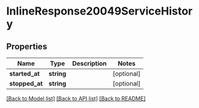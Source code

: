 # InlineResponse20049ServiceHistory

## Properties
Name | Type | Description | Notes
------------ | ------------- | ------------- | -------------
**started_at** | **string** |  | [optional] 
**stopped_at** | **string** |  | [optional] 

[[Back to Model list]](../../README.md#documentation-for-models) [[Back to API list]](../../README.md#documentation-for-api-endpoints) [[Back to README]](../../README.md)

